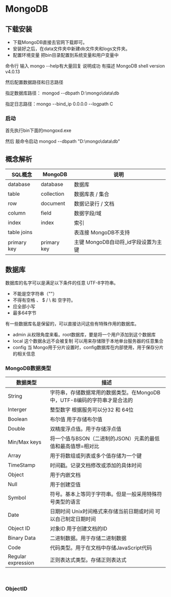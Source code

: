 # MongoDB

## 下载安装

* 下载MongoDB直接去官网下载即可。
* 安装好之后，在data文件夹中新建db文件夹和logs文件夹。
* 配置环境变量 把bin目录配置到系统变量和用户变量中



命令行 输入 mongo --help有大量回复 说明成功 有描述 MongoDB shell version v4.0.13

然后配置数据路径和日志路径



指定数据库路径： mongod --dbpath D:\mongo\data\db

指定日志路径：mongo  --bind_ip 0.0.0.0 --logpath C



### 启动

首先执行bin下面的mongoxd.exe

然后 敲命令启动 mongod --dbpath "D:\mongo\data\db"




## 概念解析

| SQL概念     | MongoDB     | 说明                                |
| ----------- | ----------- | ----------------------------------- |
| database    | database    | 数据库                              |
| table       | collection  | 数据库表 / 集合                     |
| row         | document    | 数据记录行 / 文档                   |
| column      | field       | 数据字段/域                         |
| index       | index       | 索引                                |
| table joins |             | 表连接 MongoDB不支持                |
| primary key | primary key | 主键 MongoDB自动将_id字段设置为主键 |



## 数据库

数据库的名字可以是满足以下条件的任意 UTF-8字符串。

* 不能是空字符串（""）
* 不得有空格  、 $ / \ 和 空字符。
* 应全部小写
* 最多64字节



有一些数据库名是保留的，可以直接访问这些有特殊作用的数据库。

* admin 从权限角度来看。root数据库，要是将一个用户添加到这个数据库
* local 这个数据永远不会被复制 可以用来存储限于本地单台服务器的任意集合
* config 当 Mongo用于分片设置时，config数据库在内部使用，用于保存分片的相关信息





### MongoDB数据类型



| 数据类型           | 描述                                                         |
| ------------------ | ------------------------------------------------------------ |
| String             | 字符串，存储数据常用的数据类型。在MongoDB中，UTF-8编码的字符串才是合法的 |
| Interger           | 整型数字 根据服务可以分32 和 64位                            |
| Boolean            | 布尔值 用于存储布尔值                                        |
| Double             | 双精度浮点值。用于存储浮点值                                 |
| Min/Max keys       | 将一个值与BSON（二进制的JSON）元素的最低值和最高值想=相对比  |
| Array              | 用于将数组或列表或多个值存储为一个键                         |
| TimeStamp          | 时间戳。记录文档修改或添加的具体时间                         |
| Object             | 用于内嵌文档                                                 |
| Null               | 用于创建空值                                                 |
| Symbol             | 符号。基本上等同于字符串。但是一般采用特殊符号类型的语言     |
| Date               | 日期时间 Unix时间格式来存储当前日期或时间 可以自己制定日期时间 |
| Object ID          | 对象ID 用于创建文档的ID                                      |
| Binary Data        | 二进制数据。用于存储二进制数据                               |
| Code               | 代码类型。用于在文档中存储JavaScript代码                     |
| Regular expression | 正则表达式类型。存储正则表达式                               |

​	

 ### ObjectID 

